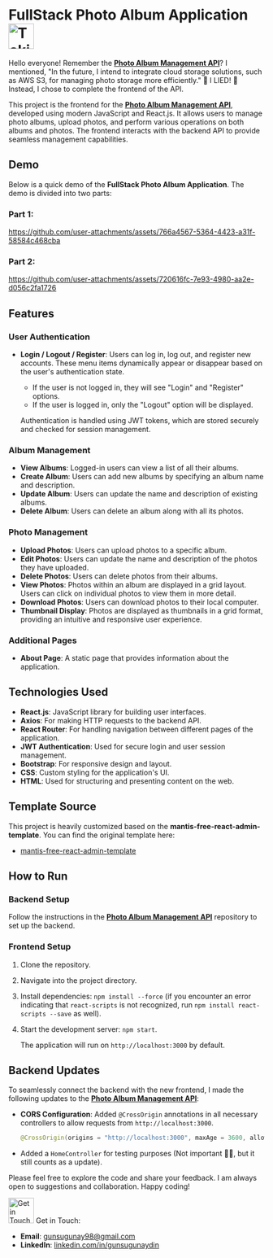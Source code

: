 # FullStack Photo Album Application <img src="https://media.tenor.com/EAmrxInvWaMAAAAj/hamster-cute.gif" alt="Taking Photo Gif" width="50" height="50">

Hello everyone! Remember the [**Photo Album Management API**](https://github.com/gunsugunaydin/Photo-Album-Management-API)? I mentioned, "In the future, I intend to integrate cloud storage solutions, such as AWS S3, for managing photo storage more efficiently." 🌸 I LIED! 🌸 Instead, I chose to complete the frontend of the API.

This project is the frontend for the [**Photo Album Management API**](https://github.com/gunsugunaydin/Photo-Album-Management-API), developed using modern JavaScript and React.js. It allows users to manage photo albums, upload photos, and perform various operations on both albums and photos. The frontend interacts with the backend API to provide seamless management capabilities.

## Demo

Below is a quick demo of the **FullStack Photo Album Application**. The demo is divided into two parts:

### Part 1:

https://github.com/user-attachments/assets/766a4567-5364-4423-a31f-58584c468cba

### Part 2:

https://github.com/user-attachments/assets/720616fc-7e93-4980-aa2e-d056c2fa1726

## Features

### User Authentication
- **Login / Logout / Register**: Users can log in, log out, and register new accounts. These menu items dynamically appear or disappear based on the user's authentication state.
  - If the user is not logged in, they will see "Login" and "Register" options.
  - If the user is logged in, only the "Logout" option will be displayed.
  
  Authentication is handled using JWT tokens, which are stored securely and checked for session management.

### Album Management
- **View Albums**: Logged-in users can view a list of all their albums.
- **Create Album**: Users can add new albums by specifying an album name and description.
- **Update Album**: Users can update the name and description of existing albums.
- **Delete Album**: Users can delete an album along with all its photos.

### Photo Management
- **Upload Photos**: Users can upload photos to a specific album.
- **Edit Photos**: Users can update the name and description of the photos they have uploaded.
- **Delete Photos**: Users can delete photos from their albums.
- **View Photos**: Photos within an album are displayed in a grid layout. Users can click on individual photos to view them in more detail.
- **Download Photos**: Users can download photos to their local computer.
- **Thumbnail Display**: Photos are displayed as thumbnails in a grid format, providing an intuitive and responsive user experience.

### Additional Pages
- **About Page**: A static page that provides information about the application.

## Technologies Used
- **React.js**: JavaScript library for building user interfaces.
- **Axios**: For making HTTP requests to the backend API.
- **React Router**: For handling navigation between different pages of the application.
- **JWT Authentication**: Used for secure login and user session management.
- **Bootstrap**: For responsive design and layout.
- **CSS**: Custom styling for the application's UI.
- **HTML**: Used for structuring and presenting content on the web.

## Template Source

This project is heavily customized based on the **mantis-free-react-admin-template**. You can find the original template here:

- [mantis-free-react-admin-template](https://github.com/codedthemes/mantis-free-react-admin-template)

## How to Run
### Backend Setup  
Follow the instructions in the [**Photo Album Management API**](https://github.com/gunsugunaydin/Photo-Album-Management-API) repository to set up the backend.

### Frontend Setup  
1. Clone the repository.
2. Navigate into the project directory.
3. Install dependencies: `npm install --force` (if you encounter an error indicating that `react-scripts` is not recognized, run `npm install react-scripts --save` as well).
4. Start the development server: `npm start`.

   The application will run on `http://localhost:3000` by default.

## Backend Updates

To seamlessly connect the backend with the new frontend, I made the following updates to the [**Photo Album Management API**](https://github.com/gunsugunaydin/Photo-Album-Management-API):

- **CORS Configuration**: Added `@CrossOrigin` annotations in all necessary controllers to allow requests from `http://localhost:3000`.  
   ```java
   @CrossOrigin(origins = "http://localhost:3000", maxAge = 3600, allowedHeaders = "*")
  
- Added a `HomeController` for testing purposes (Not important 🤷‍♀️, but it still counts as a update).



Please feel free to explore the code and share your feedback. I am always open to suggestions and collaboration. Happy coding!

<img src="https://media.tenor.com/QbsVdi4RPTUAAAAj/cat-cute.gif" alt="Get in Touch Gif" width="50" height="50"> Get in Touch:

- **Email**: [gunsugunay98@gmail.com](mailto:gunsugunay98@gmail.com)
- **LinkedIn**: [linkedin.com/in/gunsugunaydin](https://www.linkedin.com/in/gunsugunaydin/)

